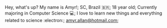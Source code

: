 Hey, what's up? My name is Amyr!;
SC, Brazil :brazil:;
18 year old;
Currently majoring in Computer Science :computer:;
I love to learn new things and everything related to science :electron:;
amyr.allan@hotmail.com;
